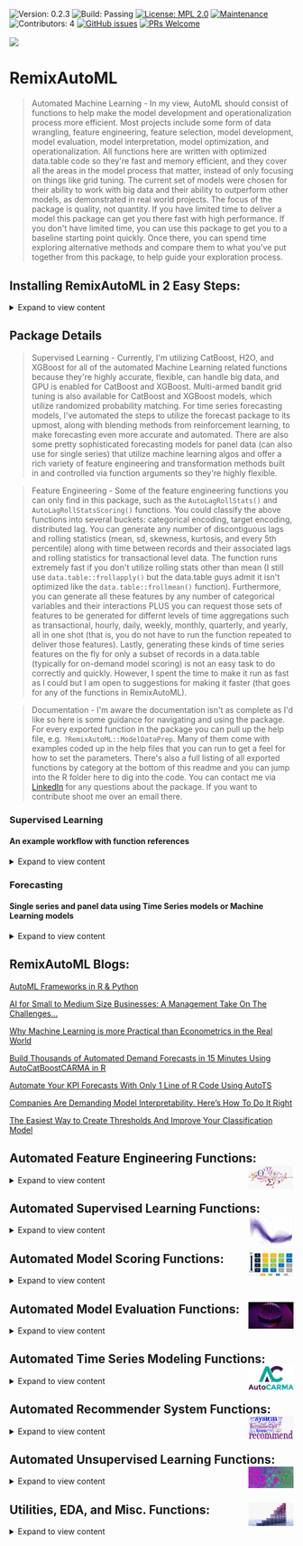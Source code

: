 ![Version: 0.2.3](https://img.shields.io/static/v1?label=Version&message=0.2.3&color=blue&?style=plastic)
![Build: Passing](https://img.shields.io/static/v1?label=Build&message=passing&color=brightgreen)
[![License: MPL 2.0](https://img.shields.io/badge/License-MPL%202.0-brightgreen.svg)](https://opensource.org/licenses/MPL-2.0)
[![Maintenance](https://img.shields.io/badge/Maintained%3F-yes-green.svg)](https://GitHub.com/Naereen/StrapDown.js/graphs/commit-activity)
![Contributors: 4](https://img.shields.io/static/v1?label=Contributors&message=4&color=Orange)
[![GitHub issues](https://img.shields.io/github/issues/AdrianAntico/RemixAutoML)](https://GitHub.com/AdrianAntico/RemixAutoML/issues/)
[![PRs Welcome](https://img.shields.io/badge/PRs-welcome-brightgreen.svg?style=default)](http://makeapullrequest.com)

<img src="https://github.com/AdrianAntico/RemixAutoML/blob/master/Images/NewPackageLogo.png" align="center" width="1000" />

# RemixAutoML
> Automated Machine Learning - In my view, AutoML should consist of functions to help make the model development and operationalization process more efficient. Most projects include some form of data wrangling, feature engineering, feature selection, model development, model evaluation, model interpretation, model optimization, and operationalization. All functions here are written with optimized data.table code so they're fast and memory efficient, and they cover all the areas in the model process that matter, instead of only focusing on things like grid tuning. The current set of models were chosen for their ability to work with big data and their ability to outperform other models, as demonstrated in real world projects. The focus of the package is quality, not quantity. If you have limited time to deliver a model this package can get you there fast with high performance. If you don't have limited time, you can use this package to get you to a baseline starting point quickly. Once there, you can spend time exploring alternative methods and compare them to what you've put together from this package, to help guide your exploration process.

## Installing RemixAutoML in 2 Easy Steps:

<details><summary>Expand to view content</summary>
<p>

#### 1. First, install R package dependencies: 
XGBoost runs significantly faster with GPU (it's already pretty fast on CPU) but it can be tricky to get installed. The blog below has been shown to be reliable for getting it done.
 [Install XGBoost on Windows for R with GPU Capability](https://medium.com/@karthikdulam/installing-xgboost-gpu-for-r-on-windows-10-7927a65c0ca8)
 
```
library(devtools)
to_install <- c("arules","catboost","caTools","data.table","doParallel","xgboost",
  "foreach","forecast","fpp","ggplot2","gridExtra","h2o","itertools","lubridate",
  "magick","Matrix", "MLmetrics","monreg","nortest","RColorBrewer","recommenderlab","ROCR","zoo",
  "pROC","scatterplot3d","stringr","sde","timeDate","tm","tsoutliers","wordcloud","Rcpp","RODBC")
for (i in to_install) {
  message(paste("looking for ", i))
  if(i == "catboost" & !requireNamespace(i)) {
    devtools::install_github('catboost/catboost', subdir = 'catboost/R-package')
    # remotes::install_url('https://github.com/catboost/catboost/releases/download/v0.22/catboost-R-Windows-0.22.tgz', build_opts = c("--no-multiarch"))
  } else if(i == "h2o" & !requireNamespace(i)) {
    pkgs <- c("RCurl","jsonlite")
    for (pkg in pkgs) {
      if (! (pkg %in% rownames(installed.packages()))) { install.packages(pkg) }
    }
    install.packages("h2o", type="source", repos="http://h2o-release.s3.amazonaws.com/h2o/rel-zahradnik/1/R")
  } else if (!requireNamespace(i)) {
    message(paste("     installing", i))
    install.packages(i)
  }
}
```


#### 2. Next, install RemixAutoML via GitHub:

```
# Install RemixAutoML:
devtools::install_github('AdrianAntico/RemixAutoML', upgrade = FALSE, dependencies = FALSE, force = TRUE)
```

### Installation Troubleshooting 
The most common issue some users are having when trying to install <code>RemixAutoML</code> is the installation of the <code>catboost</code> package dependency. Since <code>catboost</code> is not on CRAN it can only be installed through GitHub. To install <code>catboost</code> without error (and consequently install <code>RemixAutoML</code> without error), try running this line of code first, then restart your R session, then re-run the 2-step installation process above. (<a href="https://github.com/catboost/catboost/issues/612" target="_blank">Reference</a>):
If you're still having trouble submit an issue and I'll work with you to get it installed.

```
# Be sure to use the version you want versus what is listed below
options(devtools.install.args = c("--no-multiarch", "--no-test-load"))
install.packages("https://github.com/catboost/catboost/releases/download/v0.17.3/catboost-R-Windows-0.17.3.tgz", repos = NULL, type = "source", INSTALL_opts = c("--no-multiarch", "--no-test-load"))
```
 
If you're having still having trouble installing see if the issue below helps out:

![Issue #19](https://github.com/AdrianAntico/RemixAutoML/issues/19)

</p>
</details>

## Package Details
> Supervised Learning - Currently, I'm utilizing CatBoost, H2O, and XGBoost for all of the automated Machine Learning related functions because they're highly accurate, flexible, can handle big data, and GPU is enabled for CatBoost and XGBoost. Multi-armed bandit grid tuning is also available for CatBoost and XGBoost models, which utilize randomized probability matching. For time series forecasting models, I've automated the steps to utilize the forecast package to its upmost, along with blending methods from reinforcement learning, to make forecasting even more accurate and automated. There are also some pretty sophisticated forecasting models for panel data (can also use for single series) that utilize machine learning algos and offer a rich variety of feature engineering and transformation methods built in and controlled via function arguments so they're highly flexible.

> Feature Engineering - Some of the feature engineering functions you can only find in this package, such as the <code>AutoLagRollStats()</code> and <code>AutoLagRollStatsScoring()</code> functions. You could classify the above functions into several buckets: categorical encoding, target encoding, distributed lag. You can generate any number of discontiguous lags and rolling statistics (mean, sd, skewness, kurtosis, and every 5th percentile) along with time between records and their associated lags and rolling statistics for transactional level data. The function runs extremely fast if you don't utilize rolling stats other than mean (I still use <code>data.table::frollapply()</code> but the data.table guys admit it isn't optimized like the <code>data.table::frollmean()</code> function). Furthermore, you can generate all these features by any number of categorical variables and their interactions PLUS you can request those sets of features to be generated for differnt levels of time aggregations such as transactional, hourly, daily, weekly, monthly, quarterly, and yearly, all in one shot (that is, you do not have to run the function repeated to deliver those features). Lastly, generating these kinds of time series features on the fly for only a subset of records in a data.table (typically for on-demand model scoring) is not an easy task to do correctly and quickly. However, I spent the time to make it run as fast as I could but I am open to suggestions for making it faster (that goes for any of the functions in RemixAutoML).

> Documentation - I'm aware the documentation isn't as complete as I'd like so here is some guidance for navigating and using the package. For every exported function in the package you can pull up the help file, e.g. <code>?RemixAutoML::ModelDataPrep</code>. Many of them come with examples coded up in the help files that you can run to get a feel for how to set the parameters. There's also a full listing of all exported functions by category at the bottom of this readme and you can jump into the R folder here to dig into the code. You can contact me via <a href="https://www.linkedin.com/in/adrian-antico/" target="_blank">LinkedIn</a> for any questions about the package. If you want to contribute shoot me over an email there.

### Supervised Learning
#### An example workflow with function references
<details><summary>Expand to view content</summary>
<p>
 
1. Pull in data from your data warehouse (or from wherever) and clean it up
2. Run all the applicable feature engineering functions, such as <code>AutoLagRollStats()</code>, <code>AutoWord2VecModeler()</code>, <code>CreateCalendarVariables()</code>, <code>CreateHolidayVariables()</code>, etc.
3. Partition your data with <code>AutoDataPartition()</code> if you don't want to go with a 70/20/10 split that is automatically applied in the supervised learning model functions if you don't supply the ValidationData and TestData.
4. Run <code>AutoCatBoostRegression()</code> or <code>AutoCatBoostClassifier()</code> or <code>AutoCatBoostMultiClass()</code> with GPU if you have access to one
5. Run <code>AutoXGBoostRegression()</code> or <code>AutoXGBoostClassifier()</code> or <code>AutoXGBoostMultiClass()</code> with GPU if you have access to one
6. Run <code>AutoH2oGBMRegression()</code> or <code>AutoH2oGBMClassifier()</code> or <code>AutoH2oGBMMultiClass()</code> if you have the patience to wait for a CPU build.
7. Run <code>AutoH2oGLMRegression()</code> or <code>AutoH2oGLMClassifier()</code> or <code>AutoH2oGLMMultiClass()</code> if you want to give a generalized linear model a shot.
8. Run <code>AutoH2oMLRegression()</code> or <code>AutoH2oMLClassifier()</code> or <code>AutoH2oMLMultiClass()</code> to run H2O's AutoML function inside the RemixAutoML framework.
9. Run <code>AutoH2oDRFRegression()</code> or <code>AutoH2oDRFClassifier()</code> or <code>AutoH2oDRFMultiClass()</code> H2O's Distributed Random Forest can take a really long time to build. H2O's documentation has a great explanation for the reason why it takes much longer compared to their GBM algo.
10. Investigate model performance contained in the output object returned by those functions. You will be able to look at model calibration plots or box plots, ROC plots, partial depence calibration plots or boxplots, model metrics, etc.
12. If you ran one of the <code>Auto__Classifer()</code> function supply the validation to the function <code>RemixClassificationMetrics()</code> for an exhaustive threshold analysis
12. Pick your model of choice and kick off an extended grid tuning and figure out something else to do that week (or run it over the weekend). 
13. Compare your results with your coworkers results and see what's working and what isn't. Then you can either move on or continue exploring. Bargain with your boss to get that time to explore so you can learn new things.

</p>
</details>

### Forecasting
#### Single series and panel data using Time Series models or Machine Learning models

<details><summary>Expand to view content</summary>
<p>
 
Supply a data.table to run the functions below:
1. For single series check out <code>AutoBanditSarima()</code>, <code>AutoBanditNNet()</code>, <code>AutoTBATS()</code>, or <code>AutoTS()</code> (older function; no longer developing)
2. For panel data OR single series check out <code>AutoCatBoostCARMA()</code>, <code>AutoXGBoostCARMA()</code>, <code>AutoH2oMLCARMA()</code>, <code>AutoH2oGBMCARMA()</code>, <code>AutoH2oGLMCARMA()</code>, or <code>AutoH2oDRFCARMA()</code> or build a loop and run functions from (a)

</p>
</details>

## RemixAutoML Blogs: 
[AutoML Frameworks in R & Python](https://iamnagdev.com/2020/04/01/automl-frameworks-in-r-python/)

[AI for Small to Medium Size Businesses: A Management Take On The Challenges...](https://www.remixinstitute.com/blog/business-ai-for-small-to-medium-sized-businesses-with-remixautoml/#.XX-lD2ZlD8A)

[Why Machine Learning is more Practical than Econometrics in the Real World](https://medium.com/@adrianantico/machine-learning-vs-econometrics-in-the-real-world-4058095b1013)

[Build Thousands of Automated Demand Forecasts in 15 Minutes Using AutoCatBoostCARMA in R](https://www.remixinstitute.com/blog/automated-demand-forecasts-using-autocatboostcarma-in-r/#.XUIO1ntlCDM)

[Automate Your KPI Forecasts With Only 1 Line of R Code Using AutoTS](https://www.remixinstitute.com/blog/automate-your-kpi-forecasts-with-only-1-line-of-r-code-using-autots/#.XUIOr3tlCDM)

[Companies Are Demanding Model Interpretability. Here’s How To Do It Right](https://www.remixinstitute.com/blog/companies-are-demanding-model-interpretability-heres-how-to-do-it-right/#.XUIN1HtlCDM)

[The Easiest Way to Create Thresholds And Improve Your Classification Model](https://www.remixinstitute.com/blog/the-easiest-way-to-create-thresholds-and-improve-your-classification-model/#.XUINVntlCDM)

## Automated Feature Engineering Functions: <img src="Images/FeatureEngineeringImage2.png" align="right" width="80" />
<details><summary>Expand to view content</summary>
<p>
  
##### **AutoLagRollStats()** and **AutoLagRollStatsScoring()**
<code>AutoLagRollStats()</code> builds lags and rolling statistics by grouping variables and their interactions along with multiple different time aggregations if selected. Rolling stats include mean, sd, skewness, kurtosis, and the 5th - 95th percentiles. This function was inspired by the distributed lag modeling framework but I wanted to use it for time series analysis as well and really generalize it as much as possible. The beauty of this function is inspired by analyzing whether a baseball player will get a basehit or more in his next at bat. One easy way to get a better idea of the likelihood is to look at his batting average and his career batting average. However, players go into hot streaks and slumps. How do we account for that? Well, in comes the functions here. You look at the batting average over the last N to N+x at bats, for various N and x. I keep going though - I want the same windows for calculating the players standard deviation, skewness, kurtosis, and various quantiles over those time windows. I also want to look at all those measure but by using weekly data - as in, over the last N weeks, pull in those stats too. 

<code>AutoLagRollStatsScoring()</code> builds the above features for a partial set of records in a data set. The function is extremely useful as it can compute these feature vectors at a significantly faster rate than the non scoring version which comes in handy for scoring ML models. If you can find a way to make it faster, let me know.

##### **AutoWord2VecModeler()**
<code>AutoWord2VecModeler()</code> generates a specified number of vectors for each column of text data in your data set and save the models for re-creating them later in the scoring process. You can choose to build individual models for each columns or one model for all your columns.

##### **CreateCalendarVariables()**
<code>ModelDataPrep()</code> This functions creates new columns that extract the calendar information from date columns, such as second, minute, hour, week day, day of month, day of year, week, isoweek, month, quarter, and year.

##### **CreateHolidayVariable()**
<code>CreateHolidayVariable()</code> This function counts up the number of specified holidays between the current record time stamp and the previous record time stamp.

##### **AutoHierarchicalFourier()**
<code>AutoHierarchicalFourier()</code> turns time series data into fourier series. This function can generate any number of fourier pairs the user wants (if they can actually build) and you can run it with grouped time series data. In the grouping case, fourier pairs can be created for each categorical variable along with the full interactions between specified categoricals. The process is parallelized as well to run as fast as possible.

##### **AutoTransformationCreate()** and **AutoTransformationScore()**
<code>AutoTransformationCreate()</code> is a function for automatically identifying the optimal transformations for numeric features and transforming them once identified. This function will loop through your selected transformation options (YeoJohnson, BoxCox, Asinh, Asin, and Logit) and find the one that produces data that is the closest to normally distributed data. It then makes the transformation and collects the metadata information for use in the AutoTransformationScore() function, either by returning the objects (always) or saving them to file (optional).

<code>AutoTransformationScore()</code> is a the compliment function to AutoTransformationCreate(). Automatically apply or inverse the transformations you identified in AutoTransformationCreate() to other data sets. This is useful for applying transformations to your validation and test data sets for modeling. It's also useful for back-transforming your target and prediction columns after you have build and score your models so you can obtain statistics on the original features.

##### **ModelDataPrep()**
<code>ModelDataPrep()</code> This function will loop through every column in your data and apply a variety of functions based on argument settings. For all columns not ignored, these tasks include:
* Charter type to factor type converstion
* Factor type to character type conversion
* Constant value imputation for numeric and categorical columns
* Integer type to numeric type conversion
* Date type to character type conversion
* Remove date columns
* Ignore specified columns

##### **DummifyDT()** 
<code>DummifyDT()</code> This function is used in the AutoXGBoost__() suite of modeling functions to manage categorical variables. This function rapidly dichotomizes categorical columns in a data.table (N+1 columns for N levels using one hot encoding or N columns for N levels otherwise). Several other arguments exist for outputting and saving factor levels for model scoring processes, where ensuring the exact levels used to train models are then applied in scoring environments.

##### **AutoDataPartition()**
<code>AutoDataPartition()</code> is designed to achieve a few things that standard data partitioning processes or functions don't handle. First, you can choose to build any number of partitioned data sets beyond the standard train, validate, and test data sets. Second, you can choose between random sampling to split your data or you can choose a time-based partitioning. Third, for the random partitioning, you can specify stratification columns in your data to stratify by in order to ensure a proper split amongst your categorical features (E.g. think MultiClass targets). Lastly, it's 100% data.table so it will run fast and with low memory overhead.

##### **AutoDataDictionary()**
<code>AutoDataDictionary()</code> will pull back data dictionary data from a sql server data warehouse and run queries to pull in data to R.

##### **DT_GDL_Feature_Engineering()** and **Partial_DT_GDL_Feature_Engineering()**
<code>DT_GDL_Feature_Engineering()</code> Runs in the background of AutoLagRollStats(). It builds autoregressive and moving average features from target columns and distributed lags and distributed moving average from independent features distributed across time. On top of that, you can also create time between instances along with their associated lags and moving averages. This function works for data with groups and without groups. 100% data.table built. It runs super fast and can handle big data.

<code>Partial_DT_GDL_Feature_Engineering()</code> Runs in the background of AutoLagRollStatsScoring().  is for generating the equivalent features built from DT_GDL_Feature_Engineering() for a set of new records as rapidly as possible. I used this to create the feature vectors for scoring models in production. This function is for generating lags and moving averages (along with lags and moving averages off of time between records), for a partial set of records in your data set, typical new records that become available for model scoring. Column names and ordering will be identical to the output from the corresponding DT_GDL_Feature_Engineering() function, which most likely was used to create features for model training. 

</p>
</details>

## Automated Supervised Learning Functions: <img src="Images/SupervisedLearningImage.png" align="right" width="80" />
<details><summary>Expand to view content</summary> 
<p>
  
#### Regression:
____________________________________________________________________________________________________________________________________________
<details><summary>click to expand</summary>
<p>
  
##### **AutoCatBoostRegression()** GPU + CPU
<code>AutoCatBoostRegression()</code> utilizes the CatBoost algorithm in the below steps

##### **AutoXGBoostRegression()** GPU + CPU
<code>AutoXGBoostRegression()</code> utilizes the XGBoost algorithm in the below steps 

##### **AutoH2oGBMRegression()**
<code>AutoH2oGBMRegression()</code> utilizes the H2O Gradient Boosting algorithm in the below steps 

##### **AutoH2oDRFRegression()**
<code>AutoH2oDRFRegression()</code> utilizes the H2o Distributed Random Forest algorithm in the below steps 

##### **AutoH2oGLMRegression()**
<code>AutoH2oGLMRegression()</code> utilizes the H2o generalized linear model algorithm in the below steps 

##### **AutoH2oMLRegression()**
<code>AutoH2oMLRegression()</code> utilizes the H2o AutoML algorithm in the below steps 
  
#### The Auto_Regression() models handle a multitude of tasks. In order:
1. Convert your data to data.table format for faster processing
2. Transform your target variable using the best normalization method based on the <code>AutoTransformationCreate()</code> function
3. Create train, validation, and test data, utilizing the <code>AutoDataPartition()</code> function, if you didn't supply those directly to the function
4. Consoldate columns that are used for modeling and what metadata you want returned in your test data with predictions
5. Dichotomize categorical variables (for <code>AutoXGBoostRegression()</code>) and save the factor levels for scoring in a way that guarentees consistency across training, validation, and test data sets, utilizing the <code>DummifyDT()</code> function
6. Save the final modeling column names for reference
7. Handles the data conversion to the appropriate modeling type, such as CatBoost, H2O, and XGBoost
8. Multi-armed bandit hyperparameter tuning using randomized probability matching, if you choose to grid tune
9. Loop through the grid-tuning process, building N models
10. Collect the evaluation metrics for each grid tune run
11. Identify the best model of the set of models built in the grid tuning search
12. Save the hyperparameters from the winning grid tuned model
13. Build the final model based on the best model from the grid tuning model search (I remove each model after evaluation metrics are generated in the grid tune to avoid memory overflow)
14. Back-transform your predictions based on the best transformation used earlier in the process
15. Collect evaluation metrics based on performance on test data (based on back-transformed data)
16. Store the final predictions with the associated test data and other columns you want included in that set
17. Save your transformation metadata for recreating them in a scoring process
18. Build out and save an Evaluation Calibration Line Plot and Evaluation Calibration Box-Plot, using the <code>EvalPlot()</code> function
19. Generate and save Variable Importance
20. Generate and save Partital Dependence Calibration Line Plots and Partital Dependence Calibration Box-Plots, using the <code>ParDepPlots()</code> function
21. Return all the objects generated in a named list for immediate use and evaluation
 
</p>
</details>

#### Binary Classification:
____________________________________________________________________________________________________________________________________________
<details><summary>click to expand</summary>
<p>
  
##### **AutoCatBoostClassifier()** GPU + CPU
<code>AutoCatBoostClassifier()</code> utilizes the CatBoost algorithm in the below steps

##### **AutoXGBoostClassifier()** GPU + CPU
<code>AutoXGBoostClassifier()</code> utilizes the XGBoost algorithm in the below steps

##### **AutoH2oGBMClassifier()**
<code>AutoH2oGBMClassifier()</code> utilizes the H2O Gradient Boosting algorithm in the below steps

##### **AutoH2oDRFClassifier()**
<code>AutoH2oDRFClassifier()</code> utilizes the H2O Distributed Random Forest algorithm in the below steps

##### **AutoH2oGLMClassifier()**
<code>AutoH2oGLMClassifier()</code> utilizes the H2O generalized linear model algorithm in the below steps

##### **AutoH2oMLClassifier()**
<code>AutoH2oMLClassifier()</code> utilizes the H2o AutoML algorithm in the below steps 
  
#### The Auto_Classifier() models handle a multitude of tasks. In order:
1. Convert your data to data.table format for faster processing
2. Create train, validation, and test data if you didn't supply those directly to the function
3. Consoldate columns that are used for modeling and what is to be kept for data returned
4. Dichotomize categorical variables (for AutoXGBoostRegression) and save the factor levels for scoring in a way that guarentees consistency across training, validation, and test data sets
5. Saves the final column names for modeling to a csv for later reference
6. Handles the data conversion to the appropriate type, based on model type (CatBoost, H2O, and XGBoost)
7. Multi-armed bandit hyperparameter tuning using randomized probability matching, if you choose to grid tune
8. Build the grid tuned models
9. Collect the evaluation metrics for each grid tune run
10. Identify the best model of the set of models built in the grid tuning setup
11. Save the hyperparameters from the winning grid tuned model
12. Build the final model based on the best model from the grid tuning model search
13. Collect evaluation metrics based on performance on test data
14. Store the final predictions with the associated test data and other columns you want included in that set
15. Build out and save an Evaluation Calibration Line Plot
16. Build out and save an ROC plot with the top 5 models used in grid-tuning (includes the winning model)
17. Generate and save Variable Importance data
18. Generate and save Partital Dependence Calibration Line Plots
19. Return all the objects generated in a named list for immediate use

</p>
</details>

#### Multinomial Classification:
____________________________________________________________________________________________________________________________________________
<details><summary>click to expand</summary>
<p>
  
##### **AutoCatBoostMultiClass()** GPU + CPU
<code>AutoCatBoostMultiClass()</code> utilizes the CatBoost algorithm in the below steps

##### **AutoXGBoostMultiClass()** GPU + CPU
<code>AutoXGBoostMultiClass()</code> utilizes the XGBoost algorithm in the below steps

##### **AutoH2oGBMMultiClass()**
<code>AutoH2oGBMMultiClass()</code> utilizes the H2O Gradient Boosting algorithm in the below steps

##### **AutoH2oDRFMultiClass()**
<code>AutoH2oDRFMultiClass()</code> utilizes the H2O Distributed Random Forest algorithm in the below steps

##### **AutoH2oGLMMultiClass()**
<code>AutoH2oGLMMultiClass()</code> utilizes the H2O generalized linear model algorithm in the below steps

##### **AutoH2oMLMultiClass()**
<code>AutoH2oMLMultiClass()</code> utilizes the H2o AutoML algorithm in the below steps
  
#### The Auto_MultiClass() models handle a multitude of tasks. In order:
1. Convert your data to data.table format for faster processing
2. Create train, validation, and test data if you didn't supply those directly to the function
3. Consoldate columns that are used for modeling and what is to be kept for data returned
4. Dichotomize categorical variables (for AutoXGBoostRegression) and save the factor levels for scoring in a way that guarentees consistency across training, validation, and test data sets
5. Saves the final column names for modeling to a csv for later reference
6. Ensures the target levels are consistent across train, validate, and test sets and save the levels to file
7. Handles the data conversion to the appropriate type, based on model type (CatBoost, H2O, and XGBoost)
8. Multi-armed bandit hyperparameter tuning using randomized probability matching, if you choose to grid tune
9. Build the grid tuned models
10. Collect the evaluation metrics for each grid tune run
11. Identify the best model of the set of models built in the grid tuning setup
12. Save the hyperparameters from the winning grid tuned model
13. Build the final model based on the best model from the grid tuning model search
14. Collect evaluation metrics based on performance on test data
15. Store the final predictions with the associated test data and other columns you want included in that set
16. Generate and save Variable Importance data
17. Return all the objects generated in a named list for immediate use

</p>
</details>

#### Generalized Hurdle Models:
____________________________________________________________________________________________________________________________________________
<details><summary>click to expand</summary>
<p>
  
First step is to build either a binary classification model (in the case of a single bucket value, such as zero) or a multiclass model (for the case of multiple bucket values, such as zero and 10). The next step is to subset the data for the cases of: less than the first split value, in between the first and second split value, second and third split value, ..., second to last and last split value, along with greater than last split value. For each data subset, a regression model is built for predicting values in the split value ranges. The final compilation is to multiply the probabilities of being in each group times the values supplied by the regression values for each group.

###### Single Partition
* E(y|x<sub>i</sub>) = Pr(X = 0) * 0 + Pr(X > 0) * E(X | X >= 0)  
* E(y|x<sub>i</sub>) = Pr(X < x<sub>1</sub>) * E(X | X < x<sub>1</sub>) + Pr(X >= x<sub>1</sub>) * E(X | X >= x<sub>1</sub>)

###### Multiple Partitions
* E(y|x<sub>i</sub>) = Pr(X = 0) * 0 + Pr(X < x<sub>2</sub>) * E(X | X < x<sub>2</sub>) + ... + Pr(X < x<sub>n</sub>) * E(X | X < x<sub>n</sub>) + Pr(X >= x<sub>n</sub>) * E(X | X >= x<sub>n</sub>)
* E(y|x<sub>i</sub>) = Pr(X < x<sub>1</sub>) * E(X | X < x<sub>1</sub>) + Pr(x<sub>1</sub> <= X < x<sub>2</sub>) * E(X | x<sub>1</sub> <= X < x<sub>2</sub>) + ... + Pr(x<sub>n-1</sub> <= X < x<sub>n</sub>) * E(X | x<sub>n-1</sub> <= X < x<sub>n</sub>) + Pr(X >= x<sub>n</sub>) * E(X | X >= x<sub>n</sub>)
  
##### **AutoCatBoostHurdleModel()**
<code>AutoCatBoostHurdleModel()</code> utilizes the CatBoost algorithm on the backend. 

##### **AutoXGBoostHurdleModel()**
<code>AutoXGBoostHurdleModel()</code> utilizes the XGBoost algorithm on the backend. 

##### **AutoH2oDRFHurdleModel()**
<code>AutoH2oDRFHurdleModel()</code> utilizes the H2O distributed random forest algorithm on the backend. 

##### **AutoH2oGBMHurdleModel()**
<code>AutoH2oGBMHurdleModel()</code> utilizes the H2O gradient boosting machine algorithm on the backend. 


</p>
</details>

#### General Purpose H2O Automated Modeling:
____________________________________________________________________________________________________________________________________________
<details><summary>click to expand</summary>
<p>
  
##### **AutoH2OModeler()**
<code>AutoH2OModeler()</code> automatically build any number of models along with generating partial dependence calibration plots, model evaluation calibration plots, grid tuning, and file storage for easy production implementation. Handles regression, quantile regression, time until event, and classification models (binary and multinomial) using numeric and factor variables without the need for monotonic transformations nor one-hot-encoding.
* Models include:
  * RandomForest (DRF)
  * GBM
  * Deeplearning
  * XGBoost (for Linux)
  * LightGBM (for Linux)
  * AutoML - medium debth grid tuning for Deeplearning, XGBoost (if available), DRF, GBM, GLM, and StackedEnsembles
</p>
</details>

#### Nonlinear Regression Modeling:
____________________________________________________________________________________________________________________________________________
<details><summary>click to expand</summary>
<p>
  
##### **AutoNLS()**

<img src="Images/AutoNLS_Image.png" align="center" width="400" />

<code>AutoNLS()</code> is an automated nonlinear regression modeling. This function automatically finds the best model fit from the suite of models below and merges predictions to source data file. Great for forecasting growth over time or estimating single variable nonlinear functions.
* Models included:
  * Asymptotic
  * Asymptotic through origin
  * Asymptotic with offset
  * Bi-exponential
  * Four parameter logistic
  * Three parameter logistic
  * Gompertz
  * Michal Menton
  * Weibull
  * Polynomial regression or monotonic regression
  
</p>
</details>

</p>
</details>

## Automated Model Scoring Functions: <img src="Images/ModelScoringImage.png" align="right" width="80" />
<details><summary>Expand to view content</summary>
<p>
  
<img src="Images/ScoringCatBoost.png" align="center" width="400" />

##### **AutoCatBoostScoring()**
<code>AutoCatBoostScoring()</code> is an automated scoring function that compliments the AutoCatBoost() model training functions. This function requires you to supply features for scoring. It will run ModelDataPrep() to prepare your features for catboost data conversion and scoring. It will also handle and transformations and back-transformations if you utilized that feature in the regression training case.

##### **AutoXGBoostScoring()**
<code>AutoXGBoostScoring()</code> is an automated scoring function that compliments the AutoXGBoost() model training functions. This function requires you to supply features for scoring. It will run ModelDataPrep() and the DummifyDT() functions to prepare your features for xgboost data conversion and scoring. It will also handle and transformations and back-transformations if you utilized that feature in the regression training case.

##### **AutoH2OMLScoring()**
<code>AutoH2OMLScoring()</code> is an automated scoring function that compliments the AutoH2oGBM__() and AutoH2oDRF__() model training functions. This function requires you to supply features for scoring. It will run ModelDataPrep()to prepare your features for H2O data conversion and scoring. It will also handle transformations and back-transformations if you utilized that feature in the regression training case and didn't do it yourself before hand.

##### **AutoH2OScoring()**
<code>AutoH2OScoring()</code> is for scoring models that were built with the AutoH2OModeler, AutoKMeans, and AutoWord2VecModeler functions. Scores mojo models or binary files by loading models into the H2O environment and scoring them. You can choose which output you wish to keep as well for classification and multinomial models. 
  
</p>
</details>

## Automated Model Evaluation Functions: <img src="Images/ModelEvaluationImage.png" align="right" width="80" />
<details><summary>Expand to view content</summary>
<p>
  
##### **RemixClassificationMetrics()**
<code>RemixClassificationMetrics()</code> will return all confusion matrix metrics across all possible thresholds (seq(0.01,0.99,0.01) for any Remix Auto_Classification() model.

##### **ParDepCalPlots()**
<code>ParDepCalPlots()</code> is for visualizing the relationships of features and the reliability of the model in predicting those effects. Build a partial dependence calibration line plot, box plot or bar plot for the case of categorical variables.

<img src="Images/AutoCatBoostRegressionParDepMultiPlot.png" align="center" width="400" />

![ParDepCalPlots Blog](https://www.remixinstitute.com/blog/companies-are-demanding-model-interpretability-heres-how-to-do-it-right/#.XUIN1HtlCDM)

##### **EvalPlot()**
<code>EvalPlot()</code> Has two plot versions: calibration line plot of predicted values and actual values across range of predicted value, and calibration boxplot for seeing the accuracy and variability of predictions against actuals. 

<img src="Images/AutoCatBoostRegressionEvaluationMultiPlot.png" align="center" width="400" />

##### **threshOptim()**
<code>threshOptim()</code> is great for situations with asymmetric costs across the confusion matrix. Generate a cost-sensitive optimized threshold for classification models. Just supply the costs for false positives and false negatives (can supply costs for all four outcomes too) and the function will return the optimal threshold for maximizing "utility". 

##### **RedYellowGreen()**
<code>RedYellowGreen()</code> computes optimal thresholds for binary classification models where "don't classify" is an option. Consider a health care binary classification model that predicts whether or not a disease is present. This is certainly a case for threshOptim since the costs of false positives and false negatives can vary by a large margin. However, there is always the potential to run further analysis. The RedYellowGreen() function can compute two thresholds if you can supply a cost of "further analysis". Predicted values < the lower threshold are confidently classified as a negative case and predicted values > the upper threshold are confidently classified as a postive case. Predicted values in between the lower and upper thresholds are cases that should require further analysis.

<img src="Images/RedYellowGreenPic.png" align="center" width="400" />

![RedYellowGreen Blog](https://www.remixinstitute.com/blog/the-easiest-way-to-create-thresholds-and-improve-your-classification-model/#.XUINVntlCDM)

</p>
</details>

## Automated Time Series Modeling Functions: <img src="Images/AutoCARMA2.png" align="right" width="80" />
<details><summary>Expand to view content</summary>
<p>
  
<img src="Images/AutoTSPlot.png" align="center" width="300" />

### **AutoBanditSarima()**
<code>AutoBanditSarima()</code> is the newest weapon in the time series arsenal. This is the highest performing single series time series model in the package. The entire arima parameter space is divided up into blocks that are increasing in complexity of parameter settings. The multi-armed bandit will determine which parameter block to sample from more frequently based on which one is performing better than the others. The underlying bandit algorithm is the randomized probability matching algorithm found in the **bandit** package. I had to write a slight variation of it to allow for tweaking the number of intervals used in computing the integrals that result in the probabilities used for sampling. The evaluation is different from what exists today - you need to specify a weighting to use so that both the training metrics and validation metrics are used in calculating the best model. The user can specify 0% or 100% to go with just the one measure of their choice as well. The function returns a list with data.table of the forecasts and prediction inverals and the other item in the list is the Performance Grid results so you can see how every model tested performed.

```
# Pull in data
data <- data.table::as.data.table(fpp::cafe)
data.table::setnames(data, "x", "Weekly_Sales")
data.table::set(data, j = "Date", value = "1982-01-01")
data.table::setcolorder(data, c(2,1))
data[, Date := as.POSIXct(Date)]

# "1min"
data[, xx := 1:.N][, Date := Date + lubridate::minutes(1 * xx)][, xx := NULL]

# "5min"
#data[, xx := 1:.N][, Date := Date + lubridate::minutes(5 * xx)][, xx := NULL]

# "10min"
#data[, xx := 1:.N][, Date := Date + lubridate::minutes(10 * xx)][, xx := NULL]

# "15min"
#data[, xx := 1:.N][, Date := Date + lubridate::minutes(15 * xx)][, xx := NULL]

# "30min"
#data[, xx := 1:.N][, Date := Date + lubridate::minutes(30 * xx)][, xx := NULL]

# "hour"
#data[, xx := 1:.N][, Date := Date + lubridate::hours(xx)][, xx := NULL]

# Build model
Output <- RemixAutoML::AutoBanditSarima(
  data = data,
  TargetVariableName = "Weekly_Sales",
  DateColumnName = "Date",
  TimeAggLevel = "1min",
  EvaluationMetric = "MAE",
  NumHoldOutPeriods = 5L,
  NumFCPeriods = 5L,
  MaxLags = 5L,
  MaxSeasonalLags = 0L,
  MaxMovingAverages = 5L, 
  MaxSeasonalMovingAverages = 0L,
  MaxFourierPairs = 2L,
  TrainWeighting = 0.50,
  MaxConsecutiveFails = 50L,
  MaxNumberModels = 500L,
  MaxRunTimeMinutes = 30L)

# View output
Output$Forecast[ModelRank == min(ModelRank)]
View(Output$PerformanceGrid[DataSetName == "TSCleanModelFrequency"])
```

### **AutoBanditNNet()**
Same as AutoBanditArima except it uses the nnetar model behind the scenes.

$$$ **AutoTBATS()**
Same as AutoBanditArima except for the bandit testing and it uses TBATS behind the scenes. It just runs through all the parameter settings and builds each model and returns the same list as the other two above.

### **AutoTS()** <img src="Images/AutoTS.png" align="right" width="300" />
<code>AutoTS()</code> 

* Returns a list containing 
  * A data.table object with a date column and the forecasted values
  * The model evaluation results
  * The champion model for later use if desired
  * The name of the champion model
  * A time series ggplot with historical values and forecasted values with optional 80% and 95% prediction intervals
* The models tested internally include:
  * DSHW: Double Seasonal Holt-Winters
  * ARFIMA: Auto Regressive Fractional Integrated Moving Average
  * ARIMA: Auto Regressive Integrated Moving Average with specified max lags, seasonal lags, moving averages, and seasonal moving averages
  * ETS: Additive and Multiplicative Exponential Smoothing and Holt-Winters
  * NNetar: Auto Regressive Neural Network models automatically compares models with 1 lag or 1 seasonal lag compared to models with up to N lags and N seasonal lags
  * TBATS: Exponential smoothing state space model with Box-Cox transformation, ARMA errors, Trend and Seasonal components
  * TSLM: Time Series Linear Model - builds a linear model with trend and season components extracted from the data

For each of the models tested internally, several aspects should be noted:
* Optimal Box-Cox transformations are used in every run where data is strictly positive. The optimal transformation could also be "no transformation". 
* Four different treatments are tested for each model:
  * user-specified time frequency + no historical series smoothing & imputation
  * model-based time frequency + no historical smoothing and imputation
  * user-specified time frequency + historical series smoothing & imputation
  * model-based time frequency + historical smoothing & imputation

* You can specify MaxFourierPairs to test out if adding Fourier term regressors can increase forecast accuracy. The Fourier terms will be applied to the ARIMA and NNetar models only.
* For the ARIMA, ARFIMA, and TBATS, any number of lags and moving averages along with up to 1 seasonal lags and seasonal moving averages can be used (selection based on a stepwise procedure)
* For the Double Seasonal Holt-Winters model, alpha, beta, gamma, omega, and phi are determined using least-squares and the forecasts are adjusted using an AR(1) model for the errors
* The Exponential Smoothing State-Space model runs through an automatic selection of the error type, trend type, and season type, with the options being "none", "additive", and "multiplicative", along with testing of damped vs. non-damped trend (either additive or multiplicative), and alpha, beta, and phi are estimated
* The neural network is setup to test out every combination of lags and seasonal lags and the model with the best holdout score is selected
* The TBATS model utilizes any number of lags and moving averages for the errors, damped trend vs. non-damped trend are tested, trend vs. non-trend are also tested, and the model utilizes parallel processing for efficient run times
* The TSLM model utilizes a simple time trend and season depending on the frequency of the data

### The **CARMA** Suite <img src="Images/AutoCARMA2.png" align="right" width="300" />
<code>AutoTS()</code>

##### **AutoCatBoostCARMA()**
<code>AutoCatBoostCARMA()</code> utilizes the CatBoost alorithm

##### **AutoXGBoostCARMA()**
<code>AutoXGBoostCARMA()</code> utilizes the XGBoost alorithm

##### **AutoH2oDRFCARMA()**
<code>AutoH2oDRFCARMA()</code> utilizes the H2O Distributed Random Forest alorithm

##### **AutoH2oGBMCARMA()**
<code>AutoH2oGBMCARMA()</code> utilizes the H2O Gradient Boosting Machine alorithm

##### **AutoH2oGLMCARMA()**
<code>AutoH2oGLMCARMA()</code> utilizes the H2O generalized linear model alorithm

##### **AutoH2oMLCARMA()**
<code>AutoH2oMLCARMA()</code> utilizes the H2O AutoML alorithm


<img src="Images/Catboost30.png" align="center" width="300" />


##### The CARMA suite utilizes several features to ensure proper models are built to generate the best possible out-of-sample forecasts.

**Feature engineering:** I use a time trend, calendar variables, holiday counts, differencing, along with fourier pairs and lags / rolling statistics (mean, sd, skewness, kurtosis, quantiles) and they can be generated by categorical variables and their interactions plus for various time-based aggregations. Internally, the CARMA functions utilize several RemixAutoML functions, all written using data.table for fast and memory efficient processing: 
  * <code>AutoLagRollStats()</code> - creates lags and moving average features (also creates lags and moving averages off of time between records)
  * <code>AutoLagRollStatsScoring()</code> - creates lags and moving average features for a single record (along with the time between vars)
  * <code>CreateCalendarVariables()</code> - creates numeric features identifying various time units based on date columns
  * <code>CreateHolidayVariables()</code> - creates count features based on the specified holiday groups you want to track and the date columns you supply

**Optimal transformations:** the target variable along with the associated lags and moving average features were transformed. This is really useful for regression models with categorical features that have associated target values that significantly differ from each other. The transformation options that are tested (using a Pearson test for normality) include: 
  * YeoJohnson
  * BoxCox
  * arcsinh
  * Identity
  * arcsin(sqrt(x)): proportion data only
  * logit(x): proportion data only

##### The functions used to create these and generate them for scoring models come from RemixAutoML:
* <code>AutoTransformationCreate()</code>
* <code>AutoTransformationScore()</code>

**Models:** there are four CARMA functions and each use a different algorithm for the model fitting. The models used to fit the time series data come from RemixAutoML and include: 
* <code>AutoCatBoostRegression()</code>
* <code>AutoXGBoostRegression()</code>
* <code>AutoH2oDRFRegression()</code>
* <code>AutoH2oGBMRegression()</code>

**GPU:** With the CatBoost and XGBoost functions, you can build the models utilizing GPU (I run them with a GeForce 1080ti) which results in an average 10x speedup in model training time (compared to running on CPU with 8 threads).

**Data partitioning:** for creating the training, validation, and test data, the CARMA functions utilize the <code>AutoDataPartition()</code> function and utilizes the "timeseries" option for the PartitionType argument which ensures that the train data reflects the furthest points back in time, followed by the validation data, and then the test data which is the most recent in time.

**Forecasting:** Once the regression model is built, the forecast process replicates the ARIMA process. Once a single step-ahead forecast is made, the lags and moving average features are updated based on the predicted values from scoring the model. Next, the rest of the other features are updated. Then the next forecast step is made, rinse and repeat for remaining forecasting steps. This process utilizes the RemixAutoML functions:
* <code>AutoCatBoostScoring()</code>
* <code>AutoXGBoostScoring()</code>
* <code>AutoH2oMLScoring()</code>
  
### Intermittent Demand Forecasting Functions

##### **TimeSeriesFill()**
<code>TimeSeriesFill()</code> is a function that will zero pad (currently only zero pad) a time series data set (not transactional data). There are three ways to use this function:
* Grouped data 1 - find the minimum and maximum dates regardless of grouping variables and use those values to ensure all group levels have all the dates represented within the series bounds (if missing, fill with zeros)
* Grouped data 2 - find the minimum and maximum dates with respect to each unique grouping variable level (grouping variables must be hierarchical) and zero pads missing dates within in each group level.
* Single series - Zero pad any missing dates within series bounds
* Used internally with the CARMA suite of functions by specifying the argument to enable this functionality

##### **ContinuousTimeDataGenerator()**
<code>ContinuousTimeDataGenerator()</code> is for frequency and size data sets. This function generates count and size data sets for intermittent demand forecasting, using the methods in this package.

##### **AutoCatBoostSizeFreqDist()**
<code>AutoCatBoostSizeFreqDist()</code> is for building size and frequency predictive distributions via quantile regressions. Size (or severity) and frequency (or count) quantile regressions are build and you supply the actual percentiles you want predicted. Use this with the <code>ID_SingleLevelGibbsSampler()</code> function to simulate from the joint distribution.

##### **AutoH2oGBMSizeFreqDist()**
<code>AutoH2oGBMSizeFreqDist()</code> is for building size and frequency predictive distributions via quantile regressions. Size (or severity) and frequency (or count) quantile regressions are build and you supply the actual percentiles you want predicted. Use this with the <code>ID_SingleLevelGibbsSampler()</code> function to simulate from the joint distribution.

##### **AutoCatBoostFreqSizeScoring()**
<code>AutoCatBoostFreqSizeScoring()</code> is for scoring the models build with <code>AutoCatBoostFreqSizeScoring()</code>. It will return the predicted values for every quantile model for both distributions for 1 to the max forecast periods you provided to build the scoring data. 

##### **AutoH2oGBMFreqSizeScoring()**
<code>AutoH2oGBMFreqSizeScoring()</code> is for scoring the models build with <code>AutoH2oGBMSizeFreqDist()</code>. It will return the predicted values for every quantile model for both distributions for 1 to the max forecast periods you provided to build the scoring data. 

</p>
</details>

## Automated Recommender System Functions: <img src="Images/RecommenderSystemImage2.png" align="right" width="80" />
<details><summary>Expand to view content</summary>
<p>
  
##### **AutoRecomDataCreate()**
<code>AutoRecomDataCreate()</code> automatically creates your binary ratings matix from transaction data

##### **AutoRecommender()**
<code>AutoRecommender()</code> automated collaborative filtering modeling where each model below competes against one another for top performance
  * RandomItems
  * PopularItems
  * UserBasedCF  
  * ItemBasedCF
  * AssociationRules
  
##### **AutoRecommenderScoring()**
<code>AutoRecommenderScoring()</code> automatically score a recommender model from AutoRecommender()

##### **AutoMarketBasketModel()**
<code>AutoMarketBasketModel()</code> is a function that runs a market basket analysis automatically. It will convert your data, run the algorithm, and generate the recommended items. On top of that, it includes additional significance values not provided by the source pacakge. 
  
</p>
</details>

## Automated Unsupervised Learning Functions: <img src="Images/UnsupervisedLearningImage.png" align="right" width="80" />
<details><summary>Expand to view content</summary>
<p>
 
##### **H2oAutoencoder()**
<code>H2oAutoencoder()</code> Use for dimension reduction and anomaly detection

##### **H2oIsolationForest()**
<code>H2oIsolationForest()</code> automatically identifies anomalous data records via Isolation Forests from H2O.

##### **AutoKMeans()** 
<code>AutoKMeans()</code> This function builds a generalized low rank model followed by KMeans. (Possible cross with Feature Engineering) Generate a column with a cluster identifier based on a grid tuned (optional) generalized low rank model and a grid tuned (optimal) K-Optimal searching K-Means algorithm

##### **ResidualOutliers()**
<code>ResidualOutliers()</code> Generate residual outliers from time series modeling. (Cross with Feature Engineering) Utilize tsoutliers to indicate outliers within a time series data set

##### **GenTSAnomVars()**
<code>GenTSAnomVars()</code> generates time series anomaly variables. (Cross with Feature Engineering) Create indicator variables (high, low) along with cumulative anomaly rates (high, low) based on control limits methodology over a max of two grouping variables and a date variable (effectively a rolling GLM).

<img src="Images/ResidualOutliers_MultiplotImage.png" align="center" width="400" />

</p>
</details>

## Utilities, EDA, and Misc. Functions: <img src="Images/MiscImage.png" align="right" width="80" />
<details><summary>Expand to view content</summary>
<p>
 
##### **AutoWordFreq()** 
<code>AutoWordFreq()</code> creates a word frequency data.table and a word cloud

<img src="Images/AutoWordFreq_WordCloudImage.png" align="center" width="400" />

##### **AutoH2OTextPrepScoring()** 
<code>AutoH2OTextPrepScoring()</code> prepares your data for scoring based on models built with AutoWord2VecModel and runs internally inside the AutoH2OScoring() function. It cleans and tokenizes your text data.

##### **ProblematicFeatures()**
<code>ProblematicFeatures()</code> identifies columns that have either little to no variance, categorical variables with extremely high cardinality, too many NA's, too many zeros, or too high of a skew.

##### **RemixTheme()** 
<code>RemixTheme()</code> is a specific font, set of colors, and style for plots.

##### **ChartTheme()** 
<code>ChartTheme()</code> is a specific font, set of colors, and style for plots.

##### **multiplot()** 
<code>multiplot()</code> is useful for displaying multiple plots in a single pane. I've never had luck using grid so I just use this instead.

##### **tokenizeH2O()** 
<code>tokenizeH2O()</code> tokenizes an H2O string column.

##### **percRank()** 
<code>percRank()</code> is an inner function for calibration plots and partial dependence plots. It computes PercentRank for all numeric records in a column.

##### **SimpleCap()** 
<code>SimpleCap()</code> apply proper case to text.

##### **PrintObjectsSize()** 
<code>PrintObjectsSize()</code> prints out environment objects and their respective sizes. Useful for debugging programs.

##### **tempDatesFun()** 
<code>tempDatesFun()</code> is a special case for character conversion to date when importing from Excel.
</p>
</details>

